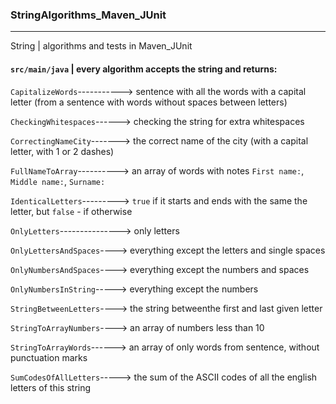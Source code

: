 ### StringAlgorithms_Maven_JUnit ###
***
String | algorithms and tests in Maven_JUnit

#### `src/main/java` | every algorithm accepts the string and returns: ####

`CapitalizeWords`-----------> sentence with all the words with a capital letter (from a sentence with words without spaces between letters)

`CheckingWhitespaces`------> checking the string for extra whitespaces

`CorrectingNameCity`-------> the correct name of the city (with a capital letter, with 1 or 2 dashes)

`FullNameToArray`----------> an array of words with notes `First name:`, `Middle name:`, `Surname:`

`IdenticalLetters`---------> `true` if it starts and ends with the same the letter, but `false` - if otherwise

`OnlyLetters`---------------> only letters

`OnlyLettersAndSpaces`----> everything except the letters and single spaces

`OnlyNumbersAndSpaces`----> everything except the numbers and spaces

`OnlyNumbersInString`-----> everything except the numbers

`StringBetweenLetters`----> the string betweenthe first and last given letter

`StringToArrayNumbers`----> an array of numbers less than 10

`StringToArrayWords`------> an array of only words from sentence, without punctuation marks

`SumCodesOfAllLetters`-----> the sum of the ASCII codes of all the english letters of this string
